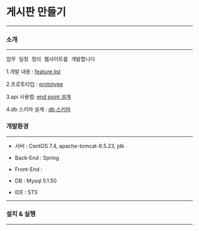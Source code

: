 # 게시판 만들기
-------

### 소개
***
<pre>
업무 일정 정리 웹사이트를 개발합니다
</pre>

1.개발 내용 : [feature list]("")  

2.프로토타입 : [prototype](https://www.fluidui.com/editor/live/project/p_5gU7gCtkbfdNQPd5rsu1fqei5xvrXP1e)  

3.api 사용법: [end point 설계](ss)

4.db 스키마 설계 : [db 스키마](ss)



### 개발환경  
***

* 서버 : CentOS 7.4, apache-tomcat-8.5.23, jdk  

* Back-End : Spring

* Front-End :

* DB : Mysql 5.1.50

* IDE : STS

***


### 설치 & 실행
***
